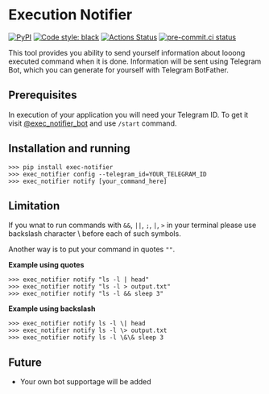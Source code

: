 # Execution Notifier
[![PyPI](https://img.shields.io/pypi/v/exec-notifier)](https://pypi.org/project/exec-notifier/)
[![Code style: black](https://img.shields.io/badge/code%20style-black-000000.svg)](https://github.com/psf/black)
[![Actions Status](https://github.com/tikerlade/exec-notifier/workflows/Deploy%20publisher/badge.svg)](https://github.com/tikerlade/exec-notifier/actions/)
[![pre-commit.ci status](https://results.pre-commit.ci/badge/github/tikerlade/exec-notifier/master.svg)](https://results.pre-commit.ci/latest/github/tikerlade/exec-notifier/master)

This tool provides you ability to send yourself information about looong executed command when it is done. Information will be sent using Telegram Bot, which you can generate for yourself with Telegram BotFather.

## Prerequisites
In execution of your application you will need your Telegram ID. To get it visit [@exec_notifier_bot](https://telegram.me/exec_notifier_bot) and use `/start` command.

## Installation and running
```shell
>>> pip install exec-notifier
>>> exec_notifier config --telegram_id=YOUR_TELEGRAM_ID
>>> exec_notifier notify [your_command_here]
```

## Limitation

If you wnat to run commands with `&&`, `||`, `;`, `|`, `>` in your terminal please use backslash character \ before each of such symbols.

Another way is to put your command in quotes `""`.

**Example using quotes**

```shell
>>> exec_notifier notify "ls -l | head"
>>> exec_notifier notify "ls -l > output.txt"
>>> exec_notifier notify "ls -l && sleep 3"
```

**Example using backslash**

```shell
>>> exec_notifier notify ls -l \| head
>>> exec_notifier notify ls -l \> output.txt
>>> exec_notifier notify ls -l \&\& sleep 3
```


## Future
* Your own bot supportage will be added
